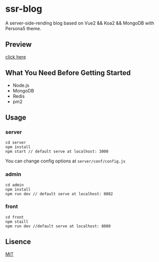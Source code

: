 # ssr-blog

A server-side-rending blog based on Vue2 && Koa2 && MongoDB with Persona5 theme.

## Preview

[click here](https://www.sweetalkos.com)

## What You Need Before Getting Started 

* Node.js
* MongoDB
* Redis
* pm2

## Usage

### server

```
cd server
npm install
npm start // default serve at localhost: 3000
```

You can change config options at `server/conf/config.js`

### admin

```
cd admin
npm install
npm run dev // default serve at localhost: 8082
```

### front

```
cd front
npm staill
npm run dev //default serve at localhost: 8080
```

## Lisence

[MIT](https://opensource.org/licenses/MIT)

